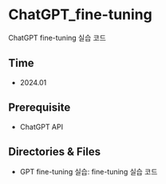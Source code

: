# ChatGPT_fine-tuning
ChatGPT fine-tuning 실습 코드

## Time
* 2024.01

## Prerequisite
* ChatGPT API

## Directories & Files
* GPT fine-tuning 실습: fine-tuning 실습 코드
